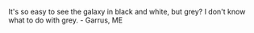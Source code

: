 It's so easy to see the galaxy in black and white, but grey? I don't know what to do with grey. - Garrus, ME
